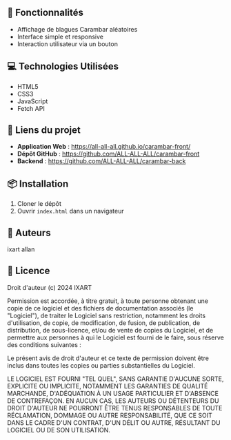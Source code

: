 ## 🚀 Fonctionnalités
- Affichage de blagues Carambar aléatoires
- Interface simple et responsive
- Interaction utilisateur via un bouton

## 💻 Technologies Utilisées
- HTML5
- CSS3
- JavaScript
- Fetch API

## 🔗 Liens du projet 
- **Application Web** : https://all-all-all.github.io/carambar-front/ 
- **Dépôt GitHub** : https://github.com/ALL-ALL-ALL/carambar-front
- **Backend** : https://github.com/ALL-ALL-ALL/carambar-back


## 📦 Installation
1. Cloner le dépôt
2. Ouvrir `index.html` dans un navigateur

## 👥 Auteurs
ixart allan

## 📄 Licence

Droit d'auteur (c) 2024 IXART

Permission est accordée, à titre gratuit, à toute personne obtenant une copie
de ce logiciel et des fichiers de documentation associés (le "Logiciel"), de 
traiter le Logiciel sans restriction, notamment les droits d'utilisation, de 
copie, de modification, de fusion, de publication, de distribution, de 
sous-licence, et/ou de vente de copies du Logiciel, et de permettre aux 
personnes à qui le Logiciel est fourni de le faire, sous réserve des 
conditions suivantes :

Le présent avis de droit d'auteur et ce texte de permission doivent être 
inclus dans toutes les copies ou parties substantielles du Logiciel.

LE LOGICIEL EST FOURNI "TEL QUEL", SANS GARANTIE D'AUCUNE SORTE, EXPLICITE 
OU IMPLICITE, NOTAMMENT LES GARANTIES DE QUALITÉ MARCHANDE, D'ADÉQUATION À 
UN USAGE PARTICULIER ET D'ABSENCE DE CONTREFAÇON. EN AUCUN CAS, LES AUTEURS 
OU DÉTENTEURS DU DROIT D'AUTEUR NE POURRONT ÊTRE TENUS RESPONSABLES DE TOUTE 
RÉCLAMATION, DOMMAGE OU AUTRE RESPONSABILITÉ, QUE CE SOIT DANS LE CADRE D'UN 
CONTRAT, D'UN DÉLIT OU AUTRE, RÉSULTANT DU LOGICIEL OU DE SON UTILISATION.
